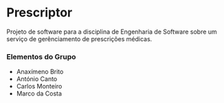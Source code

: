 # Prescriptor
Projeto de software para a disciplina de Engenharia de Software sobre um serviço de gerênciamento de prescrições médicas.

### Elementos do Grupo
- Anaxímeno Brito
- António Canto
- Carlos Monteiro
- Marco da Costa
